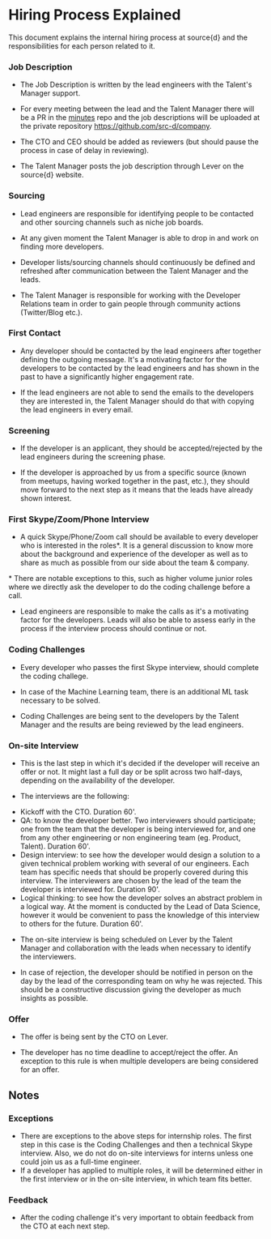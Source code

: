 # Hiring Process Explained

This document explains the internal hiring process at source{d} and the responsibilities for each person related to it.

### Job Description

- The Job Description is written by the lead engineers with the Talent's Manager support. 

- For every meeting between the lead and the Talent Manager there will be a PR in the [minutes](https://github.com/src-d/minutes) repo and the job descriptions will be uploaded at the private repository https://github.com/src-d/company.

- The CTO and CEO should be added as reviewers (but should pause the process in case of delay in reviewing).

- The Talent Manager posts the job description through Lever on the source{d} website.

### Sourcing

- Lead engineers are responsible for identifying people to be contacted and other sourcing channels such as niche job boards. 

- At any given moment the Talent Manager is able to drop in and work on finding more developers.

- Developer lists/sourcing channels should continuously be defined and refreshed after communication between the Talent Manager and the leads. 

- The Talent Manager is responsible for working with the Developer Relations team in order to gain people through community actions (Twitter/Blog etc.). 

### First Contact

- Any developer should be contacted by the lead engineers after together defining the outgoing message. It's a motivating factor for the developers to be contacted by the lead engineers and has shown in the past to have a significantly higher engagement rate.

- If the lead engineers are not able to send the emails to the developers they are interested in, the Talent Manager should do that with copying the lead engineers in every email.

### Screening

- If the developer is an applicant, they should be accepted/rejected by the lead engineers during the screening phase. 

- If the developer is approached by us from a specific source (known from meetups, having worked together in the past,  etc.), they should move forward to the next step as it means that the leads have already shown interest.

### First Skype/Zoom/Phone Interview

- A quick Skype/Phone/Zoom call should be available to every developer who is interested in the roles*. It is a general discussion to know more about the background and experience of the developer as well as to share as much as possible from our side about the team & company. 

\* There are notable exceptions to this, such as higher volume junior roles where we directly ask the developer to do the coding challenge before a call. 

- Lead engineers are responsible to make the calls as it's a motivating factor for the developers. Leads will also be able to assess early in the process if the interview process should continue or not. 

### Coding Challenges 

- Every developer who passes the first Skype interview, should complete the coding challege. 

- In case of the Machine Learning team, there is an additional ML task necessary to be solved.

- Coding Challenges are being sent to the developers by the Talent Manager and the results are being reviewed by the lead engineers. 

### On-site Interview
 
- This is the last step in which it's  decided if the developer will receive an offer or not. It might last a full day or be split across two half-days, depending on the availability of the developer. 

- The interviews are the following: 

* Kickoff with the CTO. Duration 60'. 
* QA: to know the developer better. Two interviewers should participate; one from the team that the developer is being interviewed for, and one from any other engineering or non engineering team (eg. Product, Talent). Duration 60'.
* Design interview: to see how the developer would design a solution to a given technical problem working with several of our engineers. Each team has specific needs that should be properly covered during this interview. The interviewers are chosen by the lead of the team the developer is interviewed for. Duration 90'. 
* Logical thinking: to see how the developer solves an abstract problem in a logical way. At the moment is conducted by the Lead of Data Science, however it would be convenient to pass the knowledge of this interview to others for the future. Duration 60'. 

- The on-site interview is being scheduled on Lever by the Talent Manager and collaboration with the leads when necessary to identify the interviewers. 

- In case of rejection, the developer should be notified in person on the day by the lead of the corresponding team on why he was rejected. This should be a constructive discussion giving the developer as much insights as possible.

### Offer

- The offer is being sent by the CTO on Lever. 

- The developer has no time deadline to accept/reject the offer. An exception to this rule is when multiple developers are being considered for an offer.

## Notes 

### Exceptions 

- There are exceptions to the above steps for internship roles. The first step in this case is the Coding Challenges and then a technical Skype interview. Also, we do not do on-site interviews for interns unless one could join us as a full-time engineer.
- If a developer has applied to multiple roles, it will be determined either in the first interview or in the on-site interview, in which team fits better. 
 
### Feedback

 - After the coding challenge it's very important to obtain feedback from the CTO at each next step. 
